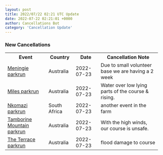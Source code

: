 ```yaml
---
layout: post
title: 2022/07/22 02:21 UTC Update
date: 2022-07-22 02:21:01 +0000
author: Cancellations Bot
category: 'Cancellation Update'
---
```


<h3>New Cancellations</h3>
<div class='hscrollable'>
<table style='width: 100%'>
    <tr>
        <th>Event</th>
        <th>Country</th>
        <th>Date</th>
        <th>Cancellation Note</th>
    </tr>
    <tr>
        <td><a href="https://www.parkrun.com.au/meningie">Meningie parkrun</a></td>
        <td>Australia</td>
        <td>2022-07-23</td>
        <td>Due to small volunteer base we are having a 2 week</td>
    </tr>
    <tr>
        <td><a href="https://www.parkrun.com.au/miles">Miles parkrun</a></td>
        <td>Australia</td>
        <td>2022-07-23</td>
        <td>Water over low lying parts of the course & rising.</td>
    </tr>
    <tr>
        <td><a href="https://www.parkrun.co.za/nkomazi">Nkomazi parkrun</a></td>
        <td>South Africa</td>
        <td>2022-07-23</td>
        <td>another event in the farm</td>
    </tr>
    <tr>
        <td><a href="https://www.parkrun.com.au/tamborinemountain">Tamborine Mountain parkrun</a></td>
        <td>Australia</td>
        <td>2022-07-23</td>
        <td>With the high winds, our course is unsafe.</td>
    </tr>
    <tr>
        <td><a href="https://www.parkrun.com.au/theterrace">The Terrace parkrun</a></td>
        <td>Australia</td>
        <td>2022-07-23</td>
        <td>flood damage to course</td>
    </tr>
</table>
</div>
